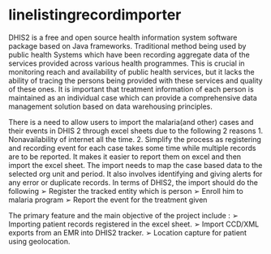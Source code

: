 # linelistingrecordimporter

DHIS2 is a free and open source health information system software package based on Java frameworks. Traditional method being used by public health Systems which have been recording aggregate data of the services provided across various health programmes. This is crucial in monitoring reach and availability of public health services, but it lacks the ability of tracing the persons being provided with these services and quality of these ones. It is important that treatment information of each person is maintained as an individual case which can provide a comprehensive data management solution based on data warehousing principles.

There is a need to allow users to import the malaria(and other) cases and their events in DHIS 2 through excel sheets due to the following 2 reasons­ 1. Non­availability of internet all the time. 2. Simplify the process as registering and recording event for each case takes some time while multiple records are to be reported. It makes it easier to report them on excel and then import the excel sheet. The import needs to map the case based data to the selected org unit and period. It also involves identifying and giving alerts for any error or duplicate records. In terms of DHIS2, the import should do the following­ ➢ Register the tracked entity which is person ➢ Enroll him to malaria program ➢ Report the event for the treatment given

The primary feature and the main objective of the project include ​:­ ➢ Importing patient records registered in the excel sheet. ➢ Import CCD/XML exports from an EMR into DHIS2 tracker. ➢ Location capture for patient using geolocation.
